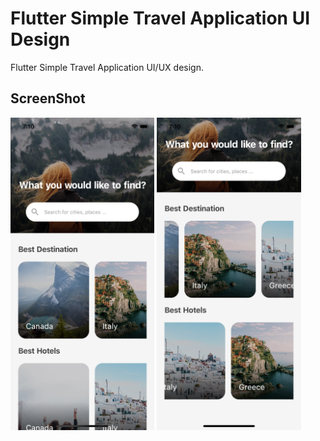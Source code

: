 # Flutter Simple Travel Application UI Design

Flutter Simple Travel Application UI/UX design.


## ScreenShot

<img src="assets/screenshot/one.png" height="500em" />&nbsp;<img src="assets/screenshot/two.png" height="500em" />


